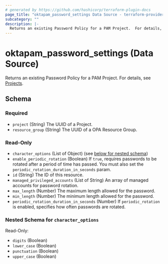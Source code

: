 ```yaml
---
# generated by https://github.com/hashicorp/terraform-plugin-docs
page_title: "oktapam_password_settings Data Source - terraform-provider-oktapam"
subcategory: ""
description: |-
  Returns an existing Password Policy for a PAM Project.  For details, see Projects https://help.okta.com/okta_help.htm?type=oie&id=ext-pam-projects.
---
```


# oktapam_password_settings (Data Source)

Returns an existing Password Policy for a PAM Project.  For details, see [Projects](https://help.okta.com/okta_help.htm?type=oie&id=ext-pam-projects).



<!-- schema generated by tfplugindocs -->
## Schema

### Required

- `project` (String) The UUID of a Project.
- `resource_group` (String) The UUID of a OPA Resource Group.

### Read-Only

- `character_options` (List of Object) (see [below for nested schema](#nestedatt--character_options))
- `enable_periodic_rotation` (Boolean) If `true`, requires passwords to be rotated after a period of time has passed. You must also set the `periodic_rotation_duration_in_seconds` param.
- `id` (String) The ID of this resource.
- `managed_privileged_accounts` (List of String) An array of managed accounts for password rotation.
- `max_length` (Number) The maximum length allowed for the password.
- `min_length` (Number) The minimum length allowed for the password.
- `periodic_rotation_duration_in_seconds` (Number) If `periodic_rotation` is enabled, specifies how often passwords are rotated.

<a id="nestedatt--character_options"></a>
### Nested Schema for `character_options`

Read-Only:

- `digits` (Boolean)
- `lower_case` (Boolean)
- `punctuation` (Boolean)
- `upper_case` (Boolean)


